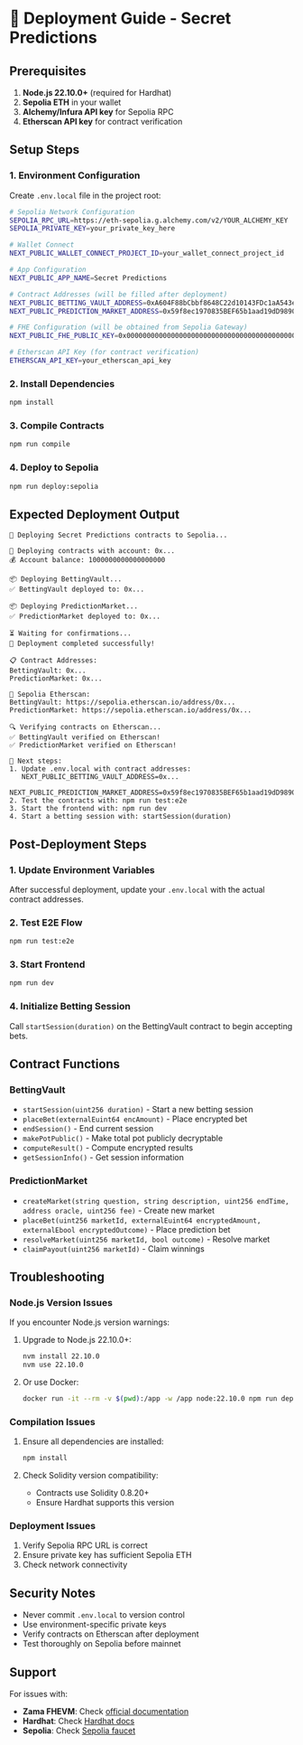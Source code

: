 # 🚀 Deployment Guide - Secret Predictions

## Prerequisites

1. **Node.js 22.10.0+** (required for Hardhat)
2. **Sepolia ETH** in your wallet
3. **Alchemy/Infura API key** for Sepolia RPC
4. **Etherscan API key** for contract verification

## Setup Steps

### 1. Environment Configuration

Create `.env.local` file in the project root:

```bash
# Sepolia Network Configuration
SEPOLIA_RPC_URL=https://eth-sepolia.g.alchemy.com/v2/YOUR_ALCHEMY_KEY
SEPOLIA_PRIVATE_KEY=your_private_key_here

# Wallet Connect
NEXT_PUBLIC_WALLET_CONNECT_PROJECT_ID=your_wallet_connect_project_id

# App Configuration
NEXT_PUBLIC_APP_NAME=Secret Predictions

# Contract Addresses (will be filled after deployment)
NEXT_PUBLIC_BETTING_VAULT_ADDRESS=0xA604F88bCbbf8648C22d10143FDc1aA543e3bd61
NEXT_PUBLIC_PREDICTION_MARKET_ADDRESS=0x59f8ec1970835BEF65b1aad19dD98902b7eCe47D

# FHE Configuration (will be obtained from Sepolia Gateway)
NEXT_PUBLIC_FHE_PUBLIC_KEY=0x0000000000000000000000000000000000000000000000000000000000000000

# Etherscan API Key (for contract verification)
ETHERSCAN_API_KEY=your_etherscan_api_key
```

### 2. Install Dependencies

```bash
npm install
```

### 3. Compile Contracts

```bash
npm run compile
```

### 4. Deploy to Sepolia

```bash
npm run deploy:sepolia
```

## Expected Deployment Output

```
🚀 Deploying Secret Predictions contracts to Sepolia...

📝 Deploying contracts with account: 0x...
💰 Account balance: 1000000000000000000

📦 Deploying BettingVault...
✅ BettingVault deployed to: 0x...

📦 Deploying PredictionMarket...
✅ PredictionMarket deployed to: 0x...

⏳ Waiting for confirmations...
🎉 Deployment completed successfully!

📋 Contract Addresses:
BettingVault: 0x...
PredictionMarket: 0x...

🔗 Sepolia Etherscan:
BettingVault: https://sepolia.etherscan.io/address/0x...
PredictionMarket: https://sepolia.etherscan.io/address/0x...

🔍 Verifying contracts on Etherscan...
✅ BettingVault verified on Etherscan!
✅ PredictionMarket verified on Etherscan!

📝 Next steps:
1. Update .env.local with contract addresses:
   NEXT_PUBLIC_BETTING_VAULT_ADDRESS=0x...
   NEXT_PUBLIC_PREDICTION_MARKET_ADDRESS=0x59f8ec1970835BEF65b1aad19dD98902b7eCe47D
2. Test the contracts with: npm run test:e2e
3. Start the frontend with: npm run dev
4. Start a betting session with: startSession(duration)
```

## Post-Deployment Steps

### 1. Update Environment Variables

After successful deployment, update your `.env.local` with the actual contract addresses.

### 2. Test E2E Flow

```bash
npm run test:e2e
```

### 3. Start Frontend

```bash
npm run dev
```

### 4. Initialize Betting Session

Call `startSession(duration)` on the BettingVault contract to begin accepting bets.

## Contract Functions

### BettingVault

- `startSession(uint256 duration)` - Start a new betting session
- `placeBet(externalEuint64 encAmount)` - Place encrypted bet
- `endSession()` - End current session
- `makePotPublic()` - Make total pot publicly decryptable
- `computeResult()` - Compute encrypted results
- `getSessionInfo()` - Get session information

### PredictionMarket

- `createMarket(string question, string description, uint256 endTime, address oracle, uint256 fee)` - Create new market
- `placeBet(uint256 marketId, externalEuint64 encryptedAmount, externalEbool encryptedOutcome)` - Place prediction bet
- `resolveMarket(uint256 marketId, bool outcome)` - Resolve market
- `claimPayout(uint256 marketId)` - Claim winnings

## Troubleshooting

### Node.js Version Issues

If you encounter Node.js version warnings:

1. Upgrade to Node.js 22.10.0+:
   ```bash
   nvm install 22.10.0
   nvm use 22.10.0
   ```

2. Or use Docker:
   ```bash
   docker run -it --rm -v $(pwd):/app -w /app node:22.10.0 npm run deploy:sepolia
   ```

### Compilation Issues

1. Ensure all dependencies are installed:
   ```bash
   npm install
   ```

2. Check Solidity version compatibility:
   - Contracts use Solidity 0.8.20+
   - Ensure Hardhat supports this version

### Deployment Issues

1. Verify Sepolia RPC URL is correct
2. Ensure private key has sufficient Sepolia ETH
3. Check network connectivity

## Security Notes

- Never commit `.env.local` to version control
- Use environment-specific private keys
- Verify contracts on Etherscan after deployment
- Test thoroughly on Sepolia before mainnet

## Support

For issues with:
- **Zama FHEVM**: Check [official documentation](https://docs.zama.ai/fhevm)
- **Hardhat**: Check [Hardhat docs](https://hardhat.org/docs)
- **Sepolia**: Check [Sepolia faucet](https://sepoliafaucet.com/)
